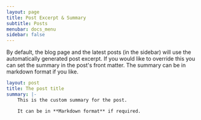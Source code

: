 ```yaml
---
layout: page
title: Post Excerpt & Summary
subtitle: Posts
menubar: docs_menu
sidebar: false
---
```


By default, the blog page and the latest posts (in the sidebar) will use the automatically generated post excerpt. If you would like to override this you can set the summary in the post's front matter. The summary can be in markdown format if you like.

```yaml
layout: post
title: The post title
summary: |-
    This is the custom summary for the post.

    It can be in **Markdown format** if required.
```